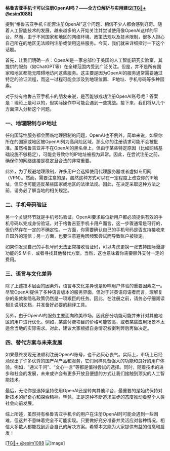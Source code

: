 **格鲁吉亚手机卡可以注册OpenAI吗？——全方位解析与实用建议[[TG💪+ @esim1088](https://t.me/s/esim1088)]**

提到“格鲁吉亚手机卡能否注册OpenAI”这个问题，相信不少人都会感到好奇。随着人工智能技术的发展，越来越多的人开始关注并尝试使用像OpenAI这样的平台。然而，由于不同国家和地区的网络环境、政策法规以及技术限制，很多人担心自己所在的地区无法顺利注册或使用这些服务。今天，我们就来详细探讨一下这个话题。

首先，让我们明确一点：OpenAI是一家总部位于美国的人工智能研究实验室，其提供的服务（如ChatGPT等）在全球范围内受到广泛关注。但是，并不是所有国家和地区都能无障碍地访问这些服务。这主要是因为OpenAI的服务通常需要通过特定的验证流程，而这一过程可能会涉及到地理位置、IP地址、手机号码等多种因素。

对于持有格鲁吉亚手机卡的朋友来说，是否能够成功注册OpenAI账号呢？答案是：理论上是可以的，但实际操作中可能会遇到一些挑战。接下来，我们将从几个方面深入分析这个问题。

### 一、地理限制与IP地址

任何国际性服务都会面临地理限制的问题，OpenAI也不例外。简单来说，如果你所在的国家或地区被OpenAI列为高风险区域，那么你的注册请求可能不会被批准。虽然格鲁吉亚并不在OpenAI的黑名单上，但由于某些特定原因（比如网络基础设施不够稳定），可能会导致你的IP地址被视为异常。因此，在尝试注册之前，确保你的网络连接是稳定且合法的非常重要。

此外，为了规避地理限制，许多用户会选择使用代理服务器或者虚拟专用网（VPN）。然而，需要注意的是，虽然这种方式可以在一定程度上改变你的IP地址，但它也可能违反某些国家或地区的法律法规。因此，在决定采取这种方法之前，请务必了解当地的相关规定。

### 二、手机号码验证

另一个关键环节就是手机号码验证。OpenAI要求每位新用户都必须提供有效的手机号码以完成身份验证。对于格鲁吉亚手机卡用户而言，这一步骤通常是可行的，但仍然存在一定的不确定性。一方面，你需要确认自己的手机号码是否支持接收来自国外的短信；另一方面，也要注意避免因频繁尝试而导致账户被锁定。

如果你发现自己的手机号码无法正常接收验证码，可以考虑更换一张支持国际漫游功能的SIM卡，或者寻找其他替代方案。当然，这也意味着你需要额外支付一定的费用。

### 三、语言与文化差异

除了上述技术层面的因素外，语言与文化差异也是影响用户体验的重要因素之一。尽管OpenAI提供了多种语言版本的服务界面，但对于非英语母语者而言，理解复杂的条款和隐私政策仍然是一项艰巨的任务。因此，在注册之前，请务必仔细阅读相关说明文档，并准备好必要的翻译工具。

另外，由于OpenAI的服务主要面向欧美市场，因此部分功能可能并未针对其他地区的用户进行优化。例如，某些付费项目的价格可能较高，或者某些应用场景不太适合当地的实际需求。对此，建议大家根据自身情况权衡利弊后再做决定。

### 四、替代方案与未来发展

如果最终发现无法顺利注册OpenAI账号，也不必灰心丧气。实际上，市场上已经涌现出了许多优秀的国产AI产品和服务，它们同样具备强大的功能和良好的用户体验。例如，“通义千问”、“文心一言”等都是值得尝试的选择。同时，随着技术的进步和社会的发展，未来或许会有更多开放且便捷的方式让我们接触到顶尖的人工智能技术。

最后，无论你是选择坚持使用OpenAI还是转向其他平台，最重要的是始终保持对新技术的好奇心和探索精神。毕竟，正是这种不断追求进步的态度推动着整个人类社会向前发展。

综上所述，虽然持有格鲁吉亚手机卡的用户在注册OpenAI时可能会遇到一些困难，但这并不意味着完全不可能实现。只要做好充分准备并灵活应对各种情况，相信大多数人都能找到适合自己的解决方案。希望本文能为大家提供有益的信息和启发！

[[TG💪+ @esim1088](https://t.me/s/esim1088) ![Image](https://i.postimg.cc/4NQfJmqS/Snipaste-2025-05-13-00-14-12.png)]